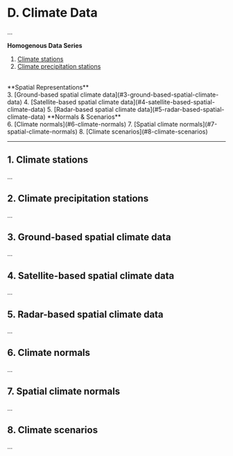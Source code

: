 # D. Climate Data
...

**Homogenous Data Series** <br>
1. [Climate stations](#1-climate-stations)
2. [Climate precipitation stations](#2-climate-precipitation-stations)
<br>
**Spatial Representations** <br>
3. [Ground-based spatial climate data](#3-ground-based-spatial-climate-data)
4. [Satellite-based spatial climate data](#4-satellite-based-spatial-climate-data)
5. [Radar-based spatial climate data](#5-radar-based-spatial-climate-data)
**Normals & Scenarios** <br>
6. [Climate normals](#6-climate-normals)
7. [Spatial climate normals](#7-spatial-climate-normals)
8. [Climate scenarios](#8-climate-scenarios)

---

## 1. Climate stations
...

## 2. Climate precipitation stations
...

## 3. Ground-based spatial climate data
...

## 4. Satellite-based spatial climate data
...

## 5. Radar-based spatial climate data
...

## 6. Climate normals
...

## 7. Spatial climate normals
...

## 8. Climate scenarios
...
